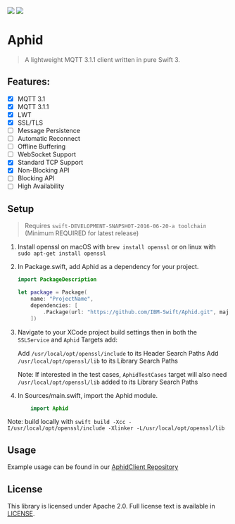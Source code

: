 ![](https://img.shields.io/badge/Swift-3.0-orange.svg?style=flat)
![](https://img.shields.io/badge/Snapshot-6/20-blue.svg?style=flat)
# Aphid

> A lightweight MQTT 3.1.1 client written in pure Swift 3.

## Features:

  - [x] MQTT 3.1
  - [x] MQTT 3.1.1
  - [x] LWT
  - [x] SSL/TLS
  - [ ] Message Persistence
  - [ ] Automatic Reconnect
  - [ ] Offline Buffering
  - [ ] WebSocket Support
  - [x] Standard TCP Support
  - [x] Non-Blocking API
  - [ ] Blocking API
  - [ ] High Availability

## Setup

> Requires `swift-DEVELOPMENT-SNAPSHOT-2016-06-20-a toolchain` (Minimum REQUIRED for latest release)

1. Install openssl on macOS with `brew install openssl` or on linux with `sudo apt-get install openssl`

2. In Package.swift, add Aphid as a dependency for your project.

    ```Swift
    import PackageDescription

    let package = Package(
        name: "ProjectName",
        dependencies: [
            .Package(url: "https://github.com/IBM-Swift/Aphid.git", majorVersion: 0, minor: 1)
        ])
    ```
3. Navigate to your XCode project build settings then in both the `SSLService` and `Aphid` Targets add:

    Add `/usr/local/opt/openssl/include` to its Header Search Paths
    Add `/usr/local/opt/openssl/lib` to its Library Search Paths

    Note: If interested in the test cases, `AphidTestCases` target will also need `/usr/local/opt/openssl/lib` added to its Library Search Paths

4. In Sources/main.swift, import the Aphid module.

    ``` Swift
        import Aphid
    ```

Note: build locally with `swift build -Xcc -I/usr/local/opt/openssl/include -Xlinker -L/usr/local/opt/openssl/lib`
## Usage

Example usage can be found in our [AphidClient Repository](https://github.com/IBM-Swift/AphidClient)


## License

This library is licensed under Apache 2.0. Full license text is available in [LICENSE](LICENSE).
